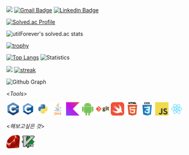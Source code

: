 <a href="https://hits.seeyoufarm.com"><img src="https://hits.seeyoufarm.com/api/count/incr/badge.svg?url=https%3A%2F%2Fgithub.com%2Fmooner92%2Fhit-counter&count_bg=%23CD00FF&title_bg=%23555555&icon=bloglovin.svg&icon_color=%23E7E7E7&title=Hit+Badge&edge_flat=false"/></a>
[![Gmail Badge](https://img.shields.io/badge/-Gmail-d14836?style=flat-square&logo=Gmail&logoColor=white&link=mailto:chlaudgjs0989@gmail.com)](mailto:chlaudgjs0989@gmail.com)
[![Linkedin Badge](https://img.shields.io/badge/-LinkedIn-blue?style=flat-square&logo=Linkedin&logoColor=white&link=https://www.linkedin.com/in/myeongheon-choi-a4b007232/)](https://www.linkedin.com/in/myeongheon-choi-a4b007232/)


[![Solved.ac Profile](http://mazassumnida.wtf/api/v2/generate_badge?boj=mooner92)](https://solved.ac/mooner92/)

![utilForever's solved.ac stats](https://github-readme-solvedac.hyp3rflow.vercel.app/api/?handle=mooner92)

[![trophy](https://github-profile-trophy.vercel.app/?username=mooner92&theme=chalk&row=2&column=7)](https://github.com/ryo-ma/github-profile-trophy)

[![Top Langs](https://github-readme-stats.vercel.app/api/top-langs/?username=mooner92&layout=compact&langs_count=8)](https://github.com/anuraghazra/github-readme-stats)
![Statistics](https://github-readme-stats.vercel.app/api?username=mooner92&show_icons=true)

<a href="https://opgc.me/#/users/mooner92" target="_blank"><img src="https://api.opgc.me/githubs/users/mooner92/tag/?theme=basic" /></a>
[![streak](https://github-readme-streak-stats.herokuapp.com/?user=mooner92&theme=calm)](https://github.com/mooner92)

![Github Graph](https://activity-graph.herokuapp.com/graph?username=mooner92&area=false&theme=xcode&hide_border=true)

<_Tools_>

<code><img height="35" src="https://raw.githubusercontent.com/github/explore/80688e429a7d4ef2fca1e82350fe8e3517d3494d/topics/cpp/cpp.png"></code>
<code><img height="35" src="https://raw.githubusercontent.com/github/explore/80688e429a7d4ef2fca1e82350fe8e3517d3494d/topics/c/c.png"></code>
<code><img height="35" src="https://raw.githubusercontent.com/github/explore/80688e429a7d4ef2fca1e82350fe8e3517d3494d/topics/python/python.png"></code>
<code><img height="35" src="https://raw.githubusercontent.com/github/explore/80688e429a7d4ef2fca1e82350fe8e3517d3494d/topics/java/java.png"></code>
<code><img height="35" src="https://raw.githubusercontent.com/github/explore/80688e429a7d4ef2fca1e82350fe8e3517d3494d/topics/kotlin/kotlin.png"></code>
<code><img height="35" src="https://raw.githubusercontent.com/github/explore/80688e429a7d4ef2fca1e82350fe8e3517d3494d/topics/android/android.png"></code>
<code><img height="35" src="https://raw.githubusercontent.com/github/explore/80688e429a7d4ef2fca1e82350fe8e3517d3494d/topics/git/git.png"></code>
<code><img height="35" src="https://raw.githubusercontent.com/github/explore/80688e429a7d4ef2fca1e82350fe8e3517d3494d/topics/swift/swift.png"></code>
<code><img height="35" src="https://raw.githubusercontent.com/github/explore/80688e429a7d4ef2fca1e82350fe8e3517d3494d/topics/html/html.png"></code>
<code><img height="35" src="https://raw.githubusercontent.com/github/explore/80688e429a7d4ef2fca1e82350fe8e3517d3494d/topics/css/css.png"></code>
<code><img height="35" src="https://raw.githubusercontent.com/github/explore/80688e429a7d4ef2fca1e82350fe8e3517d3494d/topics/javascript/javascript.png"></code>
<code><img height="35" src="https://raw.githubusercontent.com/github/explore/80688e429a7d4ef2fca1e82350fe8e3517d3494d/topics/react/react.png"></code>

<_해보고싶은 것_>

<code><img height="35" src="https://raw.githubusercontent.com/github/explore/80688e429a7d4ef2fca1e82350fe8e3517d3494d/topics/ruby/ruby.png"></code>
<code><img height="35" src="https://raw.githubusercontent.com/github/explore/80688e429a7d4ef2fca1e82350fe8e3517d3494d/topics/vim/vim.png"></code>








